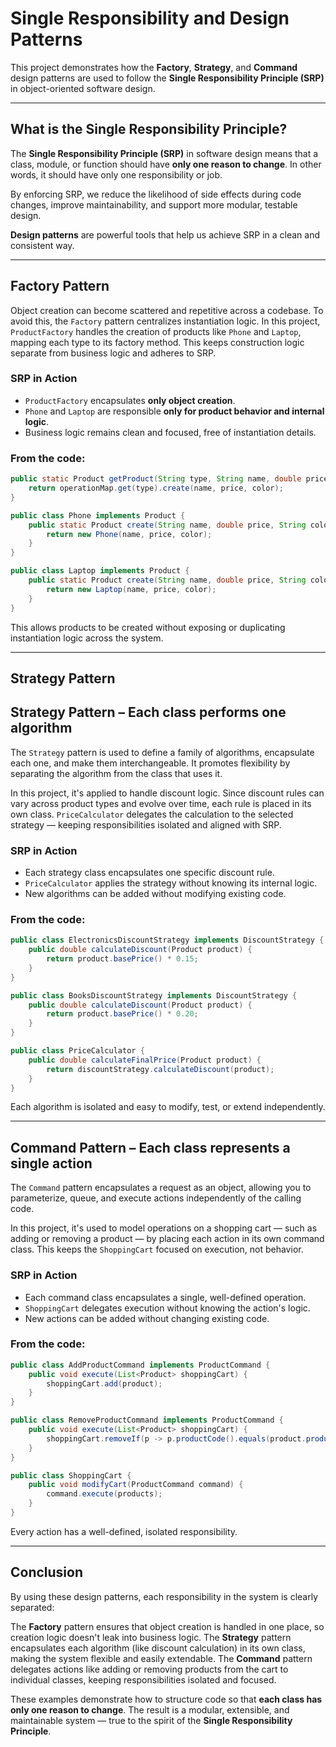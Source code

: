 # Single Responsibility and Design Patterns

This project demonstrates how the **Factory**, **Strategy**, and **Command** design patterns are used to follow the **Single Responsibility Principle (SRP)** in object-oriented software design.

---

##  What is the Single Responsibility Principle?

The **Single Responsibility Principle (SRP)** in software design means that a class, module, or function should have **only one reason to change**. In other words, it should have only one responsibility or job.

By enforcing SRP, we reduce the likelihood of side effects during code changes, improve maintainability, and support more modular, testable design.

**Design patterns** are powerful tools that help us achieve SRP in a clean and consistent way.

---

## Factory Pattern 

Object creation can become scattered and repetitive across a codebase. To avoid this, the `Factory` pattern centralizes instantiation logic. In this project, `ProductFactory` handles the creation of products like `Phone` and `Laptop`, mapping each type to its factory method. This keeps construction logic separate from business logic and adheres to SRP.


###  SRP in Action

- `ProductFactory` encapsulates **only object creation**.
- `Phone` and `Laptop` are responsible **only for product behavior and internal logic**.
- Business logic remains clean and focused, free of instantiation details.

###  From the code:

```java
public static Product getProduct(String type, String name, double price, String color) {
    return operationMap.get(type).create(name, price, color);
}
```

```java
public class Phone implements Product {
    public static Product create(String name, double price, String color) {
        return new Phone(name, price, color);
    }
}
```

```java
public class Laptop implements Product {
    public static Product create(String name, double price, String color) {
        return new Laptop(name, price, color);
    }
}
```

This allows products to be created without exposing or duplicating instantiation logic across the system.

---

##  Strategy Pattern 

##  Strategy Pattern – Each class performs one algorithm

The `Strategy` pattern is used to define a family of algorithms, encapsulate each one, and make them interchangeable. It promotes flexibility by separating the algorithm from the class that uses it.

In this project, it's applied to handle discount logic. Since discount rules can vary across product types and evolve over time, each rule is placed in its own class. `PriceCalculator` delegates the calculation to the selected strategy — keeping responsibilities isolated and aligned with SRP.

###  SRP in Action

- Each strategy class encapsulates one specific discount rule.
- `PriceCalculator` applies the strategy without knowing its internal logic.
- New algorithms can be added without modifying existing code.
###  From the code:

```java
public class ElectronicsDiscountStrategy implements DiscountStrategy {
    public double calculateDiscount(Product product) {
        return product.basePrice() * 0.15;
    }
}
```

```java
public class BooksDiscountStrategy implements DiscountStrategy {
    public double calculateDiscount(Product product) {
        return product.basePrice() * 0.20;
    }
}
```

```java
public class PriceCalculator {
    public double calculateFinalPrice(Product product) {
        return discountStrategy.calculateDiscount(product);
    }
}
```

Each algorithm is isolated and easy to modify, test, or extend independently.

---

##  Command Pattern – Each class represents a single action

The `Command` pattern encapsulates a request as an object, allowing you to parameterize, queue, and execute actions independently of the calling code.

In this project, it's used to model operations on a shopping cart — such as adding or removing a product — by placing each action in its own command class. This keeps the `ShoppingCart` focused on execution, not behavior.

### SRP in Action

- Each command class encapsulates a single, well-defined operation.
- `ShoppingCart` delegates execution without knowing the action's logic.
- New actions can be added without changing existing code.

###  From the code:

```java
public class AddProductCommand implements ProductCommand {
    public void execute(List<Product> shoppingCart) {
        shoppingCart.add(product);
    }
}
```

```java
public class RemoveProductCommand implements ProductCommand {
    public void execute(List<Product> shoppingCart) {
        shoppingCart.removeIf(p -> p.productCode().equals(product.productCode()));
    }
}
```

```java
public class ShoppingCart {
    public void modifyCart(ProductCommand command) {
        command.execute(products);
    }
}
```

Every action has a well-defined, isolated responsibility.

---

## Conclusion

By using these design patterns, each responsibility in the system is clearly separated:

The **Factory** pattern ensures that object creation is handled in one place, so creation logic doesn't leak into business logic. The **Strategy** pattern encapsulates each algorithm (like discount calculation) in its own class, making the system flexible and easily extendable. The **Command** pattern delegates actions like adding or removing products from the cart to individual classes, keeping responsibilities isolated and focused.

These examples demonstrate how to structure code so that **each class has only one reason to change**. The result is a modular, extensible, and maintainable system — true to the spirit of the **Single Responsibility Principle**.
